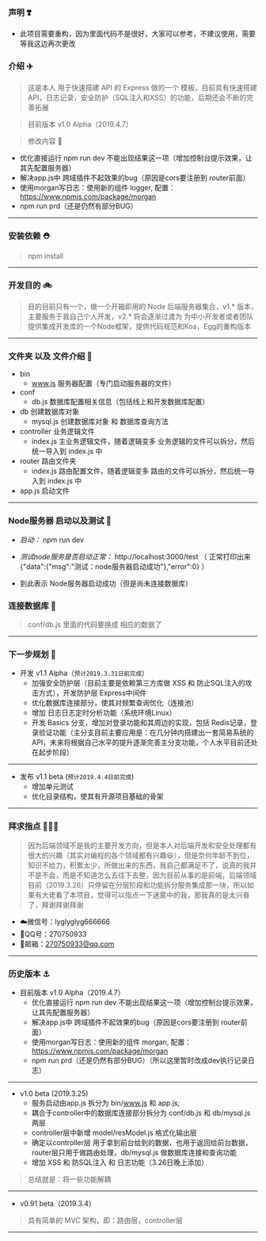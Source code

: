 ### 声明 ❣️

- 此项目需要重构，因为里面代码不是很好，大家可以参考，不建议使用，需要等我这边再次更改

### 介绍  ✈️

> 这是本人 用于快速搭建 API 的 Express 做的一个 模板，目前具有快速搭建API，日志记录，安全防护（SQL注入和XSS）的功能，后期还会不断的完善拓展

> 目前版本 v1.0 Alpha（2019.4.7）

> 修改内容 🍞

- 优化直接运行 npm run dev 不能出现结果这一项（增加控制台提示效果，让其先配置服务器）
- 解决app.js中 跨域插件不起效果的bug（原因是cors要注册到 router前面）
- 使用morgan写日志：使用新的组件 logger, 配置：https://www.npmjs.com/package/morgan
- npm run prd（还是仍然有部分BUG）

---
### 安装依赖  ⛑

> npm install

---
### 开发目的  🚲

> 目的目前只有一个，做一个开箱即用的 Node 后端服务器集合，v1.* 版本，主要服务于我自己个人开发，v2.* 将会逐渐过渡为 为中小开发者或者团队提供集成开发库的一个Node框架，提供代码规范和Koa，Egg的重构版本

---
### 文件夹 以及 文件介绍  🦀

- bin
  - www.js 服务器配置（专门启动服务器的文件）
- conf
  - db.js 数据库配置相关信息（包括线上和开发数据库配置）
- db 创建数据库对象
  - mysql.js 创建数据库对象 和 数据库查询方法
- controller 业务逻辑文件
  - index.js 主业务逻辑文件，随着逻辑变多 业务逻辑的文件可以拆分，然后统一导入到 index.js 中
- router 路由文件夹
  - index.js 路由配置文件，随着逻辑变多 路由的文件可以拆分，然后统一导入到 index.js 中
- app.js 启动文件

---
### Node服务器 启动以及测试 🐠

- *启动：* npm run dev
- *测试node服务是否启动正常：* http://localhost:3000/test （ 正常打印出来 {"data":{"msg":"测试：node服务器启动成功"},"error":0} ）

- 到此表示 Node服务器启动成功（但是尚未连接数据库）


### 连接数据库 🌲

> conf/db.js 里面的代码要换成 相应的数据了

---
### 下一步规划 📒

- 开发 v1.1 Alpha（`预计2019.3.31日前完成`）
  - 加强安全防护层（目前主要是依赖第三方库做 XSS 和 防止SQL注入的攻击方式），开发防护层 Express中间件
  - 优化数据库连接部分，使其对频繁查询优化（连接池）
  - 增加 日志日志定时分析功能（系统环境Linux）
  - 开发 Basics 分支，增加对登录功能和其周边的实现，包括 Redis记录，登录验证功能（主分支目前主要应用是：在几分钟内搭建出一套简易系统的API，未来将根据自己水平的提升逐渐完善主分支功能，个人水平目前还处在起步阶段）

---

- 发布 v1.1 beta (`预计2019.4.4日前完成`)
  - 增加单元测试
  - 优化目录结构，使其有开源项目基础的骨架 


---
### 拜求指点  🚄🚄🚄

> 因为后端领域不是我的主要开发方向，但是本人对后端开发和安全处理都有很大的兴趣（其实对编程的各个领域都有兴趣😆），但是奈何年龄不到位，知识不给力，积累太少，所做出来的东西，我自己都满足不了，说真的我并不是不会，而是不知道怎么去往下去整，因为目前从事的是前端，后端领域目前（2019.3.26）只停留在分层阶段和功能拆分服务集成那一块，所以如果有大佬看了本项目，觉得可以指点一下迷雾中的我，那我真的是太兴奋了，拜谢拜谢拜谢

- ☁️微信号：lyglyglyg666666
- 🎈QQ号：270750933
- 📮邮箱：270750933@qq.com

---
### 历史版本  ⚓️

- 目前版本 v1.0 Alpha（2019.4.7）
  - 优化直接运行 npm run dev 不能出现结果这一项（增加控制台提示效果，让其先配置服务器）
  - 解决app.js中 跨域插件不起效果的bug（原因是cors要注册到 router前面）
  - 使用morgan写日志：使用新的组件 morgan, 配置：https://www.npmjs.com/package/morgan
  - npm run prd（还是仍然有部分BUG）（所以这里暂时改成dev执行记录日志）

---

- v1.0 beta (2019.3.25)
  - 服务启动由app.js 拆分为 bin/www.js 和 app.js;
  - 耦合于controller中的数据库连接部分拆分为 conf/db.js 和 db/mysql.js 两层
  - controller层中新增 model/resModel.js 格式化输出层
  - 确定以controller层 用于拿到前台给到的数据，也用于返回给前台数据，router层只用于做路由处理，db/mysql.js 做数据库连接和查询功能
  - 增加 XSS 和 防SQL注入 和 日志功能（3.26日晚上添加）

> 总结就是：将一些功能解耦

---
- v0.91 beta（2019.3.4）

> 具有简单的 MVC 架构，即：路由层，controller层

---


